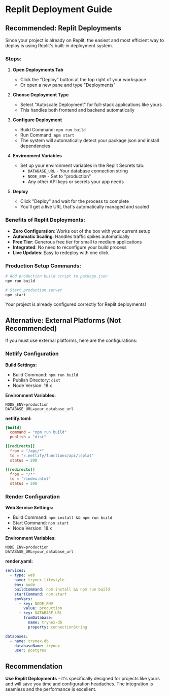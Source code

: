 
# Replit Deployment Guide

## Recommended: Replit Deployments

Since your project is already on Replit, the easiest and most efficient way to deploy is using Replit's built-in deployment system.

### Steps:

1. **Open Deployments Tab**
   - Click the "Deploy" button at the top right of your workspace
   - Or open a new pane and type "Deployments"

2. **Choose Deployment Type**
   - Select "Autoscale Deployment" for full-stack applications like yours
   - This handles both frontend and backend automatically

3. **Configure Deployment**
   - Build Command: `npm run build`
   - Run Command: `npm start`
   - The system will automatically detect your package.json and install dependencies

4. **Environment Variables**
   - Set up your environment variables in the Replit Secrets tab:
     - `DATABASE_URL` - Your database connection string
     - `NODE_ENV` - Set to "production"
     - Any other API keys or secrets your app needs

5. **Deploy**
   - Click "Deploy" and wait for the process to complete
   - You'll get a live URL that's automatically managed and scaled

### Benefits of Replit Deployments:
- **Zero Configuration**: Works out of the box with your current setup
- **Automatic Scaling**: Handles traffic spikes automatically
- **Free Tier**: Generous free tier for small to medium applications
- **Integrated**: No need to reconfigure your build process
- **Live Updates**: Easy to redeploy with one click

### Production Setup Commands:

```bash
# Add production build script to package.json
npm run build

# Start production server
npm start
```

Your project is already configured correctly for Replit deployments!

## Alternative: External Platforms (Not Recommended)

If you must use external platforms, here are the configurations:

### Netlify Configuration

**Build Settings:**
- Build Command: `npm run build`
- Publish Directory: `dist`
- Node Version: 18.x

**Environment Variables:**
```
NODE_ENV=production
DATABASE_URL=your_database_url
```

**netlify.toml:**
```toml
[build]
  command = "npm run build"
  publish = "dist"

[[redirects]]
  from = "/api/*"
  to = "/.netlify/functions/api/:splat"
  status = 200

[[redirects]]
  from = "/*"
  to = "/index.html"
  status = 200
```

### Render Configuration

**Web Service Settings:**
- Build Command: `npm install && npm run build`
- Start Command: `npm start`
- Node Version: 18.x

**Environment Variables:**
```
NODE_ENV=production
DATABASE_URL=your_database_url
```

**render.yaml:**
```yaml
services:
  - type: web
    name: trynex-lifestyle
    env: node
    buildCommand: npm install && npm run build
    startCommand: npm start
    envVars:
      - key: NODE_ENV
        value: production
      - key: DATABASE_URL
        fromDatabase:
          name: trynex-db
          property: connectionString

databases:
  - name: trynex-db
    databaseName: trynex
    user: postgres
```

## Recommendation

**Use Replit Deployments** - it's specifically designed for projects like yours and will save you time and configuration headaches. The integration is seamless and the performance is excellent.
